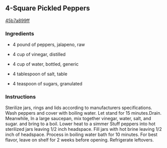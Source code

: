 ## 4-Square Pickled Peppers

[45b7a899ff](http://www.food.com/recipe/4-square-pickled-peppers-425048)

### Ingredients

 - 4 pound of peppers, jalapeno, raw

 - 4 cup of vinegar, distilled

 - 4 cup of water, bottled, generic

 - 4 tablespoon of salt, table

 - 4 teaspoon of sugars, granulated

### Instructions

Sterilize jars, rings and lids according to manufacturers specifications. Wash peppers and cover with boiling water. Let stand for 15 minutes.Drain. Meanwhile, In a large saucepan, mix together vinegar, water, salt, and sugar. and bring to a boil. Lower heat to a simmer Stuff peppers into hot sterilized jars leaving 1/2 inch headspace. Fill jars with hot brine leaving 1/2 inch of headspace. Process in boiling water bath for 10 minutes. For best flavor, leave on shelf for 2 weeks before opening. Refrigerate leftovers.